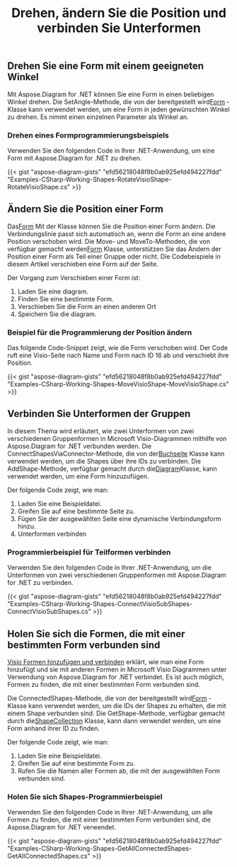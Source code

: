 ﻿---
title: Drehen, ändern Sie die Position und verbinden Sie Unterformen
type: docs
weight: 30
url: /de/net/rotate-change-the-position-and-connect-sub-shapes/
description: In diesem Abschnitt wird erläutert, wie Sie eine visio-Form mit Aspose.Diagram drehen.
---
## **Drehen Sie eine Form mit einem geeigneten Winkel**
 Mit Aspose.Diagram for .NET können Sie eine Form in einen beliebigen Winkel drehen. Die SetAngle-Methode, die von der bereitgestellt wird[Form](http://www.aspose.com/api/net/diagram/aspose.diagram/shape) -Klasse kann verwendet werden, um eine Form in jeden gewünschten Winkel zu drehen. Es nimmt einen einzelnen Parameter als Winkel an.
### **Drehen eines Formprogrammierungsbeispiels**
Verwenden Sie den folgenden Code in Ihrer .NET-Anwendung, um eine Form mit Aspose.Diagram for .NET zu drehen.

{{< gist "aspose-diagram-gists" "efd56218048f8b0ab925efd494227fdd" "Examples-CSharp-Working-Shapes-RotateVisioShape-RotateVisioShape.cs" >}}
## **Ändern Sie die Position einer Form**
 Das[Form](http://www.aspose.com/api/net/diagram/aspose.diagram/shape) Mit der Klasse können Sie die Position einer Form ändern. Die Verbindungslinie passt sich automatisch an, wenn die Form an eine andere Position verschoben wird. Die Move- und MoveTo-Methoden, die von verfügbar gemacht werden[Form](http://www.aspose.com/api/net/diagram/aspose.diagram/shape) Klasse, unterstützen Sie das Ändern der Position einer Form als Teil einer Gruppe oder nicht. Die Codebeispiele in diesem Artikel verschieben eine Form auf der Seite.

Der Vorgang zum Verschieben einer Form ist:

1. Laden Sie eine diagram.
1. Finden Sie eine bestimmte Form.
1. Verschieben Sie die Form an einen anderen Ort
1. Speichern Sie die diagram.
### **Beispiel für die Programmierung der Position ändern**
Das folgende Code-Snippet zeigt, wie die Form verschoben wird. Der Code ruft eine Visio-Seite nach Name und Form nach ID 16 ab und verschiebt ihre Position.

{{< gist "aspose-diagram-gists" "efd56218048f8b0ab925efd494227fdd" "Examples-CSharp-Working-Shapes-MoveVisioShape-MoveVisioShape.cs" >}}
## **Verbinden Sie Unterformen der Gruppen**
 In diesem Thema wird erläutert, wie zwei Unterformen von zwei verschiedenen Gruppenformen in Microsoft Visio-Diagrammen mithilfe von Aspose.Diagram for .NET verbunden werden. Die ConnectShapesViaConnector-Methode, die von der[Buchseite](http://www.aspose.com/api/net/diagram/aspose.diagram/page) Klasse kann verwendet werden, um die Shapes über ihre IDs zu verbinden. Die AddShape-Methode, verfügbar gemacht durch die[Diagram](http://www.aspose.com/api/net/diagram/aspose.diagram/diagram)Klasse, kann verwendet werden, um eine Form hinzuzufügen.

Der folgende Code zeigt, wie man:

1. Laden Sie eine Beispieldatei.
1. Greifen Sie auf eine bestimmte Seite zu.
1. Fügen Sie der ausgewählten Seite eine dynamische Verbindungsform hinzu.
1. Unterformen verbinden
### **Programmierbeispiel für Teilformen verbinden**
Verwenden Sie den folgenden Code in Ihrer .NET-Anwendung, um die Unterformen von zwei verschiedenen Gruppenformen mit Aspose.Diagram for .NET zu verbinden.

{{< gist "aspose-diagram-gists" "efd56218048f8b0ab925efd494227fdd" "Examples-CSharp-Working-Shapes-ConnectVisioSubShapes-ConnectVisioSubShapes.cs" >}}
## **Holen Sie sich die Formen, die mit einer bestimmten Form verbunden sind**
[Visio Formen hinzufügen und verbinden](https://docs.aspose.com/diagram/net/add-retrieve-copy-and-read-visio-shape-data/) erklärt, wie man eine Form hinzufügt und sie mit anderen Formen in Microsoft Visio Diagrammen unter Verwendung von Aspose.Diagram for .NET verbindet. Es ist auch möglich, Formen zu finden, die mit einer bestimmten Form verbunden sind.

 Die ConnectedShapes-Methode, die von der bereitgestellt wird[Form](http://www.aspose.com/api/net/diagram/aspose.diagram/shape) -Klasse kann verwendet werden, um die IDs der Shapes zu erhalten, die mit einem Shape verbunden sind. Die GetShape-Methode, verfügbar gemacht durch die[ShapeCollection](http://www.aspose.com/api/net/diagram/aspose.diagram/shapecollection) Klasse, kann dann verwendet werden, um eine Form anhand ihrer ID zu finden.

Der folgende Code zeigt, wie man:

1. Laden Sie eine Beispieldatei.
1. Greifen Sie auf eine bestimmte Form zu.
1. Rufen Sie die Namen aller Formen ab, die mit der ausgewählten Form verbunden sind.
### **Holen Sie sich Shapes-Programmierbeispiel**
Verwenden Sie den folgenden Code in Ihrer .NET-Anwendung, um alle Formen zu finden, die mit einer bestimmten Form verbunden sind, die Aspose.Diagram for .NET verwendet.

{{< gist "aspose-diagram-gists" "efd56218048f8b0ab925efd494227fdd" "Examples-CSharp-Working-Shapes-GetAllConnectedShapes-GetAllConnectedShapes.cs" >}}
